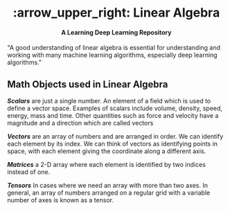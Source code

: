<h1 align="center">
    :arrow_upper_right: Linear Algebra
</h1>

<h4 align="center">
	A Learning Deep Learning Repository
</h4>

"A good understanding of linear algebra is essential for understanding and working with many machine learning algorithms, especially deep learning algorithms."

## Math Objects used in Linear Algebra

***Scalars*** are just a single number. An element of a field which is used to define a vector space. Examples of scalars include volume, density, speed, energy, mass and time. Other quantities such as force and velocity have a magnitude and a direction which are called vectors

***Vectors*** are an array of numbers and are arranged in order. We can identify each element by its index. We can think of vectors as identifying points in space, with each element giving the coordinate along a different axis.

***Matrices*** a 2-D array where each element is identified by two indices instead of one.

***Tensors*** In cases where we need an array with more than two axes. In general, an array of numbers arranged on a regular grid with a variable number of axes is known as a tensor.

